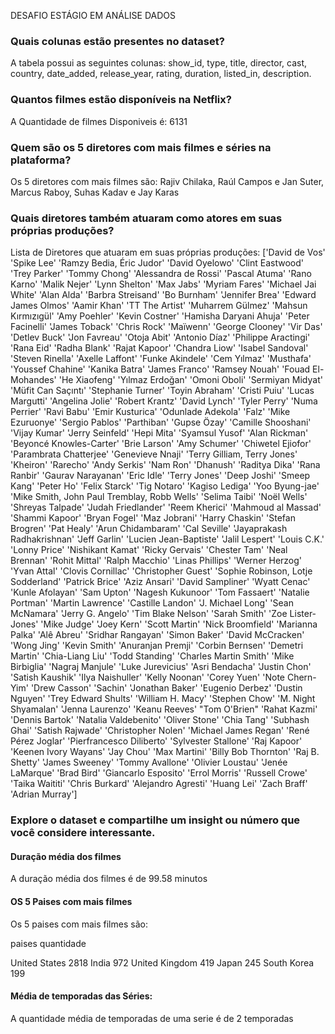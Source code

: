 DESAFIO ESTÁGIO EM ANÁLISE DADOS

### Quais colunas estão presentes no dataset?
A tabela possui as seguintes colunas: show_id, type, title, director, cast, country, date_added, release_year, rating, duration, listed_in, description.

### Quantos filmes estão disponíveis na Netflix?
A Quantidade de filmes Disponiveis é: 6131

### Quem são os 5 diretores com mais filmes e séries na plataforma?
Os 5 diretores com mais filmes são:
Rajiv Chilaka, Raúl Campos e Jan Suter, Marcus Raboy, Suhas Kadav e Jay Karas

### Quais diretores também atuaram como atores em suas próprias produções?
Lista de Diretores que atuaram em suas próprias produções:
['David de Vos' 'Spike Lee' 'Ramzy Bedia, Éric Judor' 'David Oyelowo'
 'Clint Eastwood' 'Trey Parker' 'Tommy Chong' 'Alessandra de Rossi'
 'Pascal Atuma' 'Rano Karno' 'Malik Nejer' 'Lynn Shelton' 'Max Jabs'
 'Myriam Fares' 'Michael Jai White' 'Alan Alda' 'Barbra Streisand'
 'Bo Burnham' 'Jennifer Brea' 'Edward James Olmos' 'Aamir Khan'
 'TT The Artist' 'Muharrem Gülmez' 'Mahsun Kırmızıgül' 'Amy Poehler'
 'Kevin Costner' 'Hamisha Daryani Ahuja' 'Peter Facinelli' 'James Toback'
 'Chris Rock' 'Maïwenn' 'George Clooney' 'Vir Das' 'Detlev Buck'
 'Jon Favreau' 'Otoja Abit' 'Antonio Díaz' 'Philippe Aractingi' 'Rana Eid'
 'Radha Blank' 'Rajat Kapoor' 'Chandra Liow' 'Isabel Sandoval'
 'Steven Rinella' 'Axelle Laffont' 'Funke Akindele' 'Cem Yılmaz'
 'Musthafa' 'Youssef Chahine' 'Kanika Batra' 'James Franco' 'Ramsey Nouah'
 'Fouad El-Mohandes' 'He Xiaofeng' 'Yılmaz Erdoğan' 'Omoni Oboli'
 'Sermiyan Midyat' 'Müfit Can Saçıntı' 'Stephanie Turner' 'Toyin Abraham'
 'Cristi Puiu' 'Lucas Margutti' 'Angelina Jolie' 'Robert Krantz'
 'David Lynch' 'Tyler Perry' 'Numa Perrier' 'Ravi Babu' 'Emir Kusturica'
 'Odunlade Adekola' 'Falz' 'Mike Ezuruonye' 'Sergio Pablos' 'Parthiban'
 'Gupse Özay' 'Camille Shooshani' 'Vijay Kumar' 'Jerry Seinfeld'
 'Hepi Mita' 'Syamsul Yusof' 'Alan Rickman' 'Beyoncé Knowles-Carter'
 'Brie Larson' 'Amy Schumer' 'Chiwetel Ejiofor' 'Parambrata Chatterjee'
 'Genevieve Nnaji' 'Terry Gilliam, Terry Jones' 'Kheiron' 'Rarecho'
 'Andy Serkis' 'Nam Ron' 'Dhanush' 'Raditya Dika' 'Rana Ranbir'
 'Gaurav Narayanan' 'Eric Idle' 'Terry Jones' 'Deep Joshi' 'Smeep Kang'
 'Peter Ho' 'Felix Starck' 'Tig Notaro' 'Kagiso Lediga' 'Yoo Byung-jae'
 'Mike Smith, John Paul Tremblay, Robb Wells' 'Selima Taibi' 'Noël Wells'
 'Shreyas Talpade' 'Judah Friedlander' 'Reem Kherici' 'Mahmoud al Massad'
 'Shammi Kapoor' 'Bryan Fogel' 'Maz Jobrani' 'Harry Chaskin'
 'Stefan Brogren' 'Pat Healy' 'Arun Chidambaram' 'Cal Seville'
 'Jayaprakash Radhakrishnan' 'Jeff Garlin' 'Lucien Jean-Baptiste'
 'Jalil Lespert' 'Louis C.K.' 'Lonny Price' 'Nishikant Kamat'
 'Ricky Gervais' 'Chester Tam' 'Neal Brennan' 'Rohit Mittal'
 'Ralph Macchio' 'Linas Phillips' 'Werner Herzog' 'Yvan Attal'
 'Clovis Cornillac' 'Christopher Guest'
 'Sophie Robinson, Lotje Sodderland' 'Patrick Brice' 'Aziz Ansari'
 'David Sampliner' 'Wyatt Cenac' 'Kunle Afolayan' 'Sam Upton'
 'Nagesh Kukunoor' 'Tom Fassaert' 'Natalie Portman' 'Martin Lawrence'
 'Castille Landon' 'J. Michael Long' 'Sean McNamara' 'Jerry G. Angelo'
 'Tim Blake Nelson' 'Sarah Smith' 'Zoe Lister-Jones' 'Mike Judge'
 'Joey Kern' 'Scott Martin' 'Nick Broomfield' 'Marianna Palka' 'Alê Abreu'
 'Sridhar Rangayan' 'Simon Baker' 'David McCracken' 'Wong Jing'
 'Kevin Smith' 'Anuranjan Premji' 'Corbin Bernsen' 'Demetri Martin'
 'Chia-Liang Liu' 'Todd Standing' 'Charles Martin Smith' 'Mike Birbiglia'
 'Nagraj Manjule' 'Luke Jurevicius' 'Asri Bendacha' 'Justin Chon'
 'Satish Kaushik' 'Ilya Naishuller' 'Kelly Noonan' 'Corey Yuen'
 'Note Chern-Yim' 'Drew Casson' 'Sachin' 'Jonathan Baker' 'Eugenio Derbez'
 'Dustin Nguyen' 'Trey Edward Shults' 'William H. Macy' 'Stephen Chow'
 'M. Night Shyamalan' 'Jenna Laurenzo' 'Keanu Reeves' "Tom O'Brien"
 'Rahat Kazmi' 'Dennis Bartok' 'Natalia Valdebenito' 'Oliver Stone'
 'Chia Tang' 'Subhash Ghai' 'Satish Rajwade' 'Christopher Nolen'
 'Michael James Regan' 'René Pérez Joglar' 'Pierfrancesco Diliberto'
 'Sylvester Stallone' 'Raj Kapoor' 'Keenen Ivory Wayans' 'Jay Chou'
 'Max Martini' 'Billy Bob Thornton' 'Raj B. Shetty' 'James Sweeney'
 'Tommy Avallone' 'Olivier Loustau' 'Jenée LaMarque' 'Brad Bird'
 'Giancarlo Esposito' 'Errol Morris' 'Russell Crowe' 'Taika Waititi'
 'Chris Burkard' 'Alejandro Agresti' 'Huang Lei' 'Zach Braff'
 'Adrian Murray']

### Explore o dataset e compartilhe um insight ou número que você considere interessante.

#### Duração média dos filmes
A duração média dos filmes é de 99.58 minutos

#### OS 5 Paises com mais filmes
Os 5 paises com mais filmes são:

paises           quantidade

United States     2818
India              972
United Kingdom     419
Japan              245
South Korea        199


#### Média de temporadas das Séries: 
A quantidade média de temporadas de uma serie é de 2 temporadas